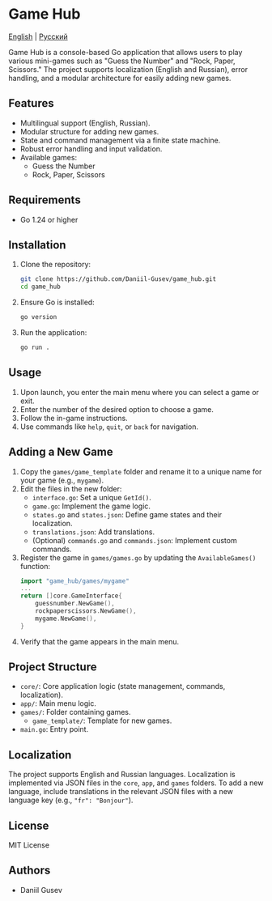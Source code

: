 # Game Hub

[English](#game-hub) | [Русский](README_ru.md)

Game Hub is a console-based Go application that allows users to play various mini-games such as "Guess the Number" and "Rock, Paper, Scissors." The project supports localization (English and Russian), error handling, and a modular architecture for easily adding new games.

## Features

- Multilingual support (English, Russian).
- Modular structure for adding new games.
- State and command management via a finite state machine.
- Robust error handling and input validation.
- Available games:
  - Guess the Number
  - Rock, Paper, Scissors

## Requirements

- Go 1.24 or higher

## Installation

1. Clone the repository:
   ```bash
   git clone https://github.com/Daniil-Gusev/game_hub.git
   cd game_hub
   ```

2. Ensure Go is installed:
   ```bash
   go version
   ```

3. Run the application:
   ```bash
   go run .
   ```

## Usage

1. Upon launch, you enter the main menu where you can select a game or exit.
2. Enter the number of the desired option to choose a game.
3. Follow the in-game instructions.
4. Use commands like `help`, `quit`, or `back` for navigation.

## Adding a New Game

1. Copy the `games/game_template` folder and rename it to a unique name for your game (e.g., `mygame`).
2. Edit the files in the new folder:
   - `interface.go`: Set a unique `GetId()`.
   - `game.go`: Implement the game logic.
   - `states.go` and `states.json`: Define game states and their localization.
   - `translations.json`: Add translations.
   - (Optional) `commands.go` and `commands.json`: Implement custom commands.
3. Register the game in `games/games.go` by updating the `AvailableGames()` function:
   ```go
   import "game_hub/games/mygame"
   ...
   return []core.GameInterface{
       guessnumber.NewGame(),
       rockpaperscissors.NewGame(),
       mygame.NewGame(),
   }
   ```
4. Verify that the game appears in the main menu.

## Project Structure

- `core/`: Core application logic (state management, commands, localization).
- `app/`: Main menu logic.
- `games/`: Folder containing games.
  - `game_template/`: Template for new games.
- `main.go`: Entry point.

## Localization

The project supports English and Russian languages. Localization is implemented via JSON files in the `core`, `app`, and `games` folders. To add a new language, include translations in the relevant JSON files with a new language key (e.g., `"fr": "Bonjour"`).

## License

MIT License

## Authors

- Daniil Gusev
